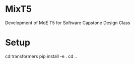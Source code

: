 # MixT5
Development of MoE T5 for Software Capstone Design Class

# Setup
cd transformers
pip install -e .
cd ..
